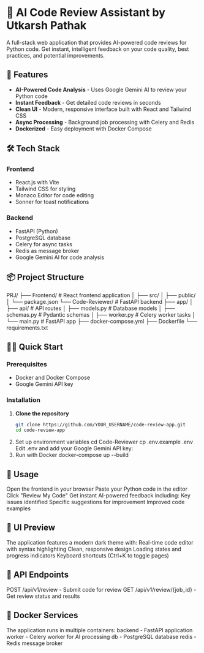 # 🤖 AI Code Review Assistant by Utkarsh Pathak

A full-stack web application that provides AI-powered code reviews for Python code. Get instant, intelligent feedback on your code quality, best practices, and potential improvements.

## 🚀 Features

- **AI-Powered Code Analysis** - Uses Google Gemini AI to review your Python code
- **Instant Feedback** - Get detailed code reviews in seconds
- **Clean UI** - Modern, responsive interface built with React and Tailwind CSS
- **Async Processing** - Background job processing with Celery and Redis
- **Dockerized** - Easy deployment with Docker Compose

## 🛠️ Tech Stack

### Frontend
- React.js with Vite
- Tailwind CSS for styling
- Monaco Editor for code editing
- Sonner for toast notifications

### Backend
- FastAPI (Python)
- PostgreSQL database
- Celery for async tasks
- Redis as message broker
- Google Gemini AI for code analysis

## 📦 Project Structure
PRJ/
├── Frontend/ # React frontend application
│ ├── src/
│ ├── public/
│ └── package.json
└── Code-Reviewer/ # FastAPI backend
├── app/
│ ├── api/ # API routes
│ ├── models.py # Database models
│ ├── schemas.py # Pydantic schemas
│ ├── worker.py # Celery worker tasks
│ └── main.py # FastAPI app
├── docker-compose.yml
├── Dockerfile
└── requirements.txt

## 🏃‍♂️ Quick Start

### Prerequisites
- Docker and Docker Compose
- Google Gemini API key

### Installation

1. **Clone the repository**
   ```bash
   git clone https://github.com/YOUR_USERNAME/code-review-app.git
   cd code-review-app
2. Set up environment variables
  cd Code-Reviewer
  cp .env.example .env
Edit .env and add your Google Gemini API key:
3. Run with Docker
   docker-compose up --build

## **🎯 Usage**
Open the frontend in your browser
Paste your Python code in the editor
Click "Review My Code"
Get instant AI-powered feedback including:
Key issues identified
Specific suggestions for improvement
Improved code examples

## **🎨 UI Preview**
The application features a modern dark theme with:
Real-time code editor with syntax highlighting
Clean, responsive design
Loading states and progress indicators
Keyboard shortcuts (Ctrl+K to toggle pages)

## **🔧 API Endpoints**
POST /api/v1/review - Submit code for review
GET /api/v1/review/{job_id} - Get review status and results

## **🐳 Docker Services**
The application runs in multiple containers:
backend - FastAPI application
worker - Celery worker for AI processing
db - PostgreSQL database
redis - Redis message broker
